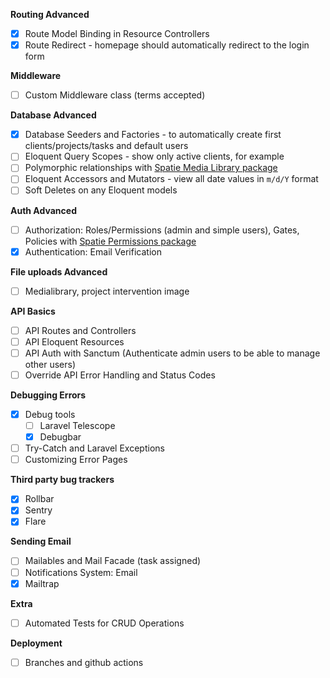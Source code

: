 **Routing Advanced**

- [x] Route Model Binding in Resource Controllers
- [x] Route Redirect - homepage should automatically redirect to the login form

**Middleware**

- [ ] Custom Middleware class (terms accepted)

**Database Advanced**

- [x] Database Seeders and Factories - to automatically create first clients/projects/tasks and default users
- [ ] Eloquent Query Scopes - show only active clients, for example
- [ ] Polymorphic relationships with [Spatie Media Library package](https://github.com/spatie/laravel-medialibrary)
- [ ] Eloquent Accessors and Mutators - view all date values in `m/d/Y` format
- [ ] Soft Deletes on any Eloquent models

**Auth Advanced**

- [ ] Authorization: Roles/Permissions (admin and simple users), Gates, Policies with [Spatie Permissions package](https://github.com/spatie/laravel-permission)
- [x] Authentication: Email Verification

**File uploads Advanced**

- [ ] Medialibrary, project intervention image

**API Basics**

- [ ] API Routes and Controllers
- [ ] API Eloquent Resources
- [ ] API Auth with Sanctum (Authenticate admin users to be able to manage other users)
- [ ] Override API Error Handling and Status Codes

**Debugging Errors**

- [x] Debug tools
  - [ ] Laravel Telescope
  - [x] Debugbar
- [ ] Try-Catch and Laravel Exceptions
- [ ] Customizing Error Pages

**Third party bug trackers**

- [x] Rollbar
- [x] Sentry
- [x] Flare

**Sending Email**

- [ ] Mailables and Mail Facade (task assigned)
- [ ] Notifications System: Email
- [x] Mailtrap

**Extra**

- [ ] Automated Tests for CRUD Operations

**Deployment**

- [ ] Branches and github actions

